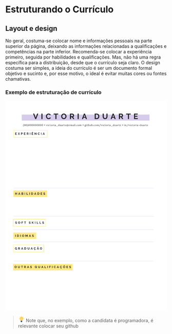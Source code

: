 # Estruturando o Currículo
## Layout e design
No geral, costuma-se colocar nome e informações pessoais na parte superior da página, deixando as informações relacionadas a qualificações e competências na parte inferior. Recomenda-se colocar a experiência primeiro, seguida por habilidades e qualificações. Mas, não há uma regra específica para a distribuição, desde que o currículo seja claro.
O design costuma ser simples, a ideia do currículo é ser um documento formal objetivo e sucinto e, por esse motivo, o ideal é evitar muitas cores ou fontes chamativas.

### Exemplo de estruturação de currículo
![CV Structure](../assets/cv_structure.png "Estrutura do Currículo")
> <img src="../assets/idea.png" alt="atention" width="20"/> Note que, no exemplo, como a candidata é programadora, é relevante colocar seu github